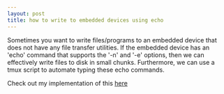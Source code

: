 ```yaml
---
layout: post
title: how to write to embedded devices using echo
---
```


Sometimes you want to write files/programs to an embedded device that does not have any file transfer utilities. If the embedded device has an 'echo' command that supports the '-n' and '-e' options, then we can effectively write files to disk in small chunks. Furthermore, we can use a tmux script to automate typing these echo commands. 

Check out my implementation of this [here](https://github.com/tristan-white/echo_sender/tree/main)